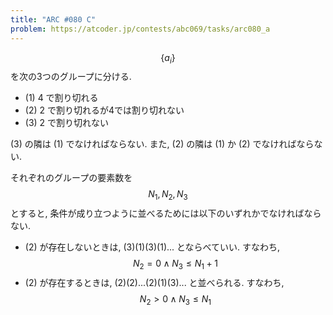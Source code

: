 ```yaml
---
title: "ARC #080 C"
problem: https://atcoder.jp/contests/abc069/tasks/arc080_a
---
```

$$ \{ a_i \} $$ を次の3つのグループに分ける.

* (1) 4 で割り切れる
* (2) 2 で割り切れるが4では割り切れない
* (3) 2 で割り切れない

(3) の隣は (1) でなければならない. また, (2) の隣は (1) か (2) でなければならない.

それぞれのグループの要素数を $$ N_1, N_2, N_3 $$ とすると, 条件が成り立つように並べるためには以下のいずれかでなければならない.

* (2) が存在しないときは, (3)(1)(3)(1)... とならべていい. すなわち, $$ N_2 = 0 \land N_3 \leq N_1+1 $$
* (2) が存在するときは, (2)(2)...(2)(1)(3)... と並べられる. すなわち, $$ N_2 \gt 0 \land N_3 \leq N_1 $$
